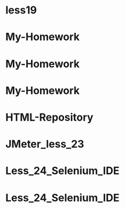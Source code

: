 # less19
# My-Homework
# My-Homework
# My-Homework
# HTML-Repository
# JMeter_less_23
# Less_24_Selenium_IDE
# Less_24_Selenium_IDE
